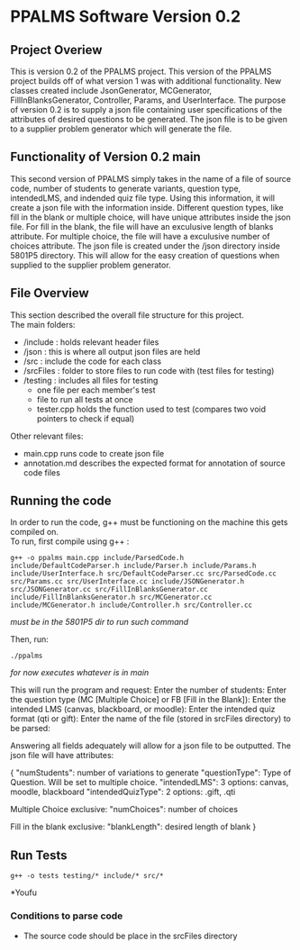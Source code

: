 # PPALMS Software Version 0.2

## Project Overiew

This is version 0.2 of the PPALMS project. This version of the PPALMS project builds off of what version 1 was with additional functionality. New classes created include JsonGenerator, MCGenerator, FillInBlanksGenerator, Controller, Params, and UserInterface. The purpose of version 0.2 is to supply a json file containing user specifications of the attributes of desired questions to be generated. The json file is to be given to a supplier problem generator which will generate the file.

## Functionality of Version 0.2 main

This second version of PPALMS simply takes in the name of a file of source code, number of students to generate variants, question type, intendedLMS, and indended quiz file type. Using this information, it will create a json file with the information inside. Different question types, like fill in the blank or multiple choice, will have unique attributes inside the json file. For fill in the blank, the file will have an exculusive length of blanks attribute. For multiple choice, the file will have a exculusive number of choices attribute. The json file is created under the /json directory inside 5801P5 directory. This will allow for the easy creation of questions when supplied to the supplier problem generator.

## File Overview

This section described the overall file structure for this project.  
The main folders:

- /include : holds relevant header files
- /json : this is where all output json files are held
- /src : include the code for each class
- /srcFiles : folder to store files to run code with (test files for testing)
- /testing : includes all files for testing
  - one file per each member's test
  - file to run all tests at once
  - tester.cpp holds the function used to test (compares two void pointers to check if equal)

Other relevant files:

- main.cpp runs code to create json file
- annotation.md describes the expected format for annotation of source code files

## Running the code

In order to run the code, g++ must be functioning on the machine this gets compiled on.  
To run, first compile using g++ :

```
g++ -o ppalms main.cpp include/ParsedCode.h include/DefaultCodeParser.h include/Parser.h include/Params.h include/UserInterface.h src/DefaultCodeParser.cc src/ParsedCode.cc src/Params.cc src/UserInterface.cc include/JSONGenerator.h src/JSONGenerator.cc src/FillInBlanksGenerator.cc include/FillInBlanksGenerator.h src/MCGenerator.cc include/MCGenerator.h include/Controller.h src/Controller.cc
```

_must be in the 5801P5 dir to run such command_

Then, run:

```
./ppalms
```

_for now executes whatever is in main_

This will run the program and request:
Enter the number of students: 
Enter the question type (MC [Multiple Choice] or FB [Fill in the Blank]): 
Enter the intended LMS (canvas, blackboard, or moodle):
Enter the intended quiz format (qti or gift):
Enter the name of the file (stored in srcFiles directory) to be parsed:


Answering all fields adequately will allow for a json file to be outputted. 
The json file will have attributes:

{
"numStudents": number of variations to generate
"questionType": Type of Question. Will be set to multiple choice.
"intendedLMS": 3 options: canvas, moodle, blackboard
"intendedQuizType": 2 options: .gift, .qti

Multiple Choice exclusive:
"numChoices": number of choices

Fill in the blank exclusive:
"blankLength": desired length of blank 
}


## Run Tests

```
g++ -o tests testing/* include/* src/*
```

*Youfu

### Conditions to parse code

- The source code should be place in the srcFiles directory
